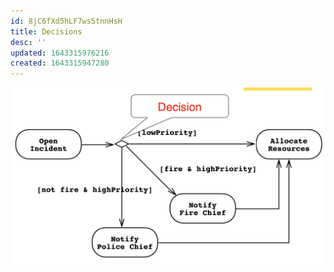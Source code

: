 ```yaml
---
id: 8jC6fXd5hLF7ws5tnnHsH
title: Decisions
desc: ''
updated: 1643315976216
created: 1643315947280
---
```


![](/assets/images/2022-01-27-13-39-34.png)